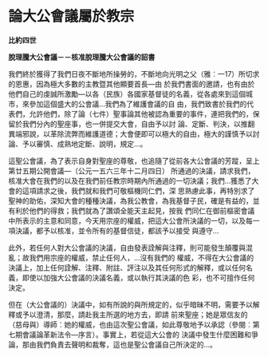 # 論大公會議屬於教宗


**比約四世**

**脫理騰大公會議－－核准脫理騰大公會議的詔書**





我們終於獲得了我們日夜不斷地所操勞的，不斷地向光明之父（雅︰一17）所切求的恩惠，因為極大多數的主教暨其他顯要首長—由
於我們書面的邀請，也有由於他們自己的虔誠所激勵—以各（民族）各國家基督徒的名義，從各處來到這個城市，來參加這個盛大的公會議…我們為了維護會議的自
由，我們致書於我們的代表們，允許他們，除了論（七件）聖事論其他被認為重要的事件，連把我們的，保留於我們分內的聖座事，也一併提交大會，自由予以討
論、定斷、判決，以推翻異端邪說，以革除流弊而維護道德；大會便即可以極大的自由，極大的謹慎予以討論、予以審慎、成熟地定斷、說明，規定…。

這聖公會議，為了表示自身對聖座的尊敬，也追隨了從前各大公會議的芳蹤，呈上第廿五期公開會議—（公元一五六三年十二月四日）
所通過的決議，請求我們，核准大會在我們的以及在我們前任教宗時期內所通過的一切決議；我們…獲悉了大會的這項請求之後，我們就和我們可敬樞機同仁們，深
思熟慮此事，再特別求了聖神的助佑，深知大會的種種決議，為我公教會，為我基督子民，確是有益的，並有利於他們的得救；我們就為了讚頌全能天主起見，按我
們同仁在御前樞密會議中所表示的主意和同意，今天用宗座的權威，把這大公會所決議的一切，以及每一項決議，都予以核准，並令所有的基督信徒，都該予以接受
與遵守…

此外，若任何人對大公會議的決議，自由發表詮解與注釋，則可能發生顛覆與混亂；故我們用宗座的權威，禁止任何人，…沒有我們的
權威，不得在大公會議的決議上，加上任何詮解、注釋、附註、評注以及其任何形式的解釋，或以任何名義，即使以加強大公會議的決議名義，或以執行其決議的色
彩，也不可擅作任何決定。

但在（大公會議的）決議中，如有所說的與所規定的，似乎暗昧不明，需要予以解釋或予以澄清，那麼，請赴我主所選的地方去，即請
前來聖座；她是眾信友的（慈母與）導師︰她的權威，也由這次聖公會議，如此尊敬地予以承認（參閱︰第七期會議論革新法令—序言）。事實上，若從這大公會的
決議中發生什麼困難和爭論，那由我們負責去聲明和裁奪，這也是聖公會議自己所決定的…。

